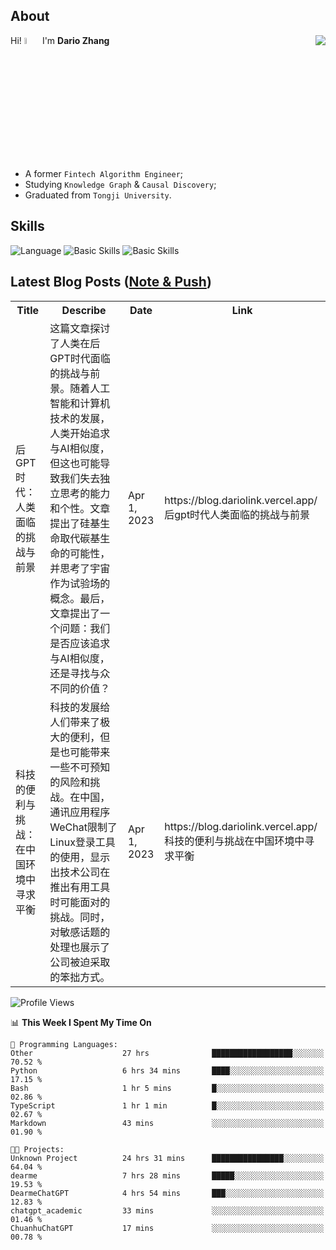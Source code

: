 ## About

<img align="right" src="https://github-readme-stats.vercel.app/api?username=dario-github&show_icons=true&bg_color=00000000&hide_title=true&hide_border=true&include_all_commits=true&count_private=true&theme=transparent" />

Hi! <img src="https://media.giphy.com/media/hvRJCLFzcasrR4ia7z/giphy.gif" width="5%"> I'm **Dario Zhang**

- A former `Fintech Algorithm Engineer`;
- Studying `Knowledge Graph` & `Causal Discovery`;
- Graduated from `Tongji University`.

## Skills

![Language](https://skillicons.dev/icons?i=py,matlab,pytorch,latex,regex,mysql,sqlite)
![Basic Skills](https://skillicons.dev/icons?i=bash,git,linux,md)
![Basic Skills](https://skillicons.dev/icons?i=vim,vscode,jupyterlab)

## Latest Blog Posts ([Note & Push](https://blog.dariolink.vercel.app/))

<table>
  <tr><th>Title</th><th>Describe</th><th>Date</th><th>Link</th></tr>
  <!-- BLOG-POST-LIST:START --><tr><td>后GPT时代：人类面临的挑战与前景</td><td>这篇文章探讨了人类在后GPT时代面临的挑战与前景。随着人工智能和计算机技术的发展，人类开始追求与AI相似度，但这也可能导致我们失去独立思考的能力和个性。文章提出了硅基生命取代碳基生命的可能性，并思考了宇宙作为试验场的概念。最后，文章提出了一个问题：我们是否应该追求与AI相似度，还是寻找与众不同的价值？</td><td>Apr 1, 2023</td><td>https://blog.dariolink.vercel.app/后gpt时代人类面临的挑战与前景</td></tr><tr><td>科技的便利与挑战：在中国环境中寻求平衡</td><td>科技的发展给人们带来了极大的便利，但是也可能带来一些不可预知的风险和挑战。在中国，通讯应用程序WeChat限制了Linux登录工具的使用，显示出技术公司在推出有用工具时可能面对的挑战。同时，对敏感话题的处理也展示了公司被迫采取的笨拙方式。</td><td>Apr 1, 2023</td><td>https://blog.dariolink.vercel.app/科技的便利与挑战在中国环境中寻求平衡</td></tr><!-- BLOG-POST-LIST:END -->
</table>

<!--START_SECTION:waka-->
![Profile Views](http://img.shields.io/badge/Profile%20Views-0-blue)

📊 **This Week I Spent My Time On** 

```text
💬 Programming Languages: 
Other                    27 hrs              ██████████████████░░░░░░░   70.52 % 
Python                   6 hrs 34 mins       ████░░░░░░░░░░░░░░░░░░░░░   17.15 % 
Bash                     1 hr 5 mins         █░░░░░░░░░░░░░░░░░░░░░░░░   02.86 % 
TypeScript               1 hr 1 min          █░░░░░░░░░░░░░░░░░░░░░░░░   02.67 % 
Markdown                 43 mins             ░░░░░░░░░░░░░░░░░░░░░░░░░   01.90 % 

🐱‍💻 Projects: 
Unknown Project          24 hrs 31 mins      ████████████████░░░░░░░░░   64.04 % 
dearme                   7 hrs 28 mins       █████░░░░░░░░░░░░░░░░░░░░   19.53 % 
DearmeChatGPT            4 hrs 54 mins       ███░░░░░░░░░░░░░░░░░░░░░░   12.83 % 
chatgpt_academic         33 mins             ░░░░░░░░░░░░░░░░░░░░░░░░░   01.46 % 
ChuanhuChatGPT           17 mins             ░░░░░░░░░░░░░░░░░░░░░░░░░   00.78 % 
```


<!--END_SECTION:waka-->
